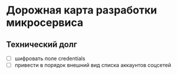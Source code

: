 # Дорожная карта разработки микросервиса

## Технический долг

- [ ] шифровать поле credentials
- [ ] привести в порядок внешний вид списка аккаунтов соцсетей
